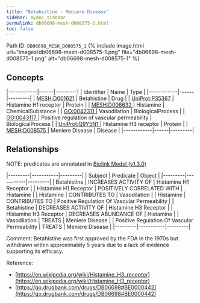 ```yaml
---
title: "Betahistine - Meniere Disease"
sidebar: mydoc_sidebar
permalink: db06698-mesh-d008575-1.html
toc: false 
---
```



Path ID: `DB06698_MESH_D008575_1`
{% include image.html url="images/db06698-mesh-d008575-1.png" file="db06698-mesh-d008575-1.png" alt="db06698-mesh-d008575-1" %}

## Concepts

|------------|------|---------|
| Identifier | Name | Type    |
|------------|------|---------|
| <a href="https://identifiers.org/MESH:D001621">MESH:D001621 </a> | Betahistine | Drug |
| <a href="https://identifiers.org/UniProt:P35367">UniProt:P35367 </a> | Histamine H1 receptor | Protein |
| <a href="https://identifiers.org/MESH:D006632">MESH:D006632 </a> | Histamine | ChemicalSubstance |
| <a href="https://identifiers.org/GO:0042311">GO:0042311 </a> | Vasodilation | BiologicalProcess |
| <a href="https://identifiers.org/GO:0043117">GO:0043117 </a> | Positive regulation of vascular permeability | BiologicalProcess |
| <a href="https://identifiers.org/UniProt:Q9Y5N1">UniProt:Q9Y5N1 </a> | Histamine H3 receptor | Protein |
| <a href="https://identifiers.org/MESH:D008575">MESH:D008575 </a> | Meniere Disease | Disease |
|------------|------|---------|

## Relationships


NOTE: predicates are annotated in <a href="https://github.com/biolink/biolink-model/releases/tag/v1.3.0">Biolink Model (v1.3.0)</a>

|---------|-----------|---------|
| Subject | Predicate | Object  |
|---------|-----------|---------|
| Betahistine | INCREASES ACTIVITY OF | Histamine H1 Receptor |
| Histamine H1 Receptor | POSITIVELY CORRELATED WITH | Histamine |
| Histamine | CONTRIBUTES TO | Vasodilation |
| Histamine | CONTRIBUTES TO | Positive Regulation Of Vascular Permeability |
| Betahistine | DECREASES ACTIVITY OF | Histamine H3 Receptor |
| Histamine H3 Receptor | DECREASES ABUNDANCE OF | Histamine |
| Vasodilation | TREATS | Meniere Disease |
| Positive Regulation Of Vascular Permeability | TREATS | Meniere Disease |
|---------|-----------|---------|

Comment: Betahistine was first approved by the FDA in the 1970s but withdrawn within approximately 5 years due to a lack of evidence supporting its efficacy.

Reference: 
  - [https://en.wikipedia.org/wiki/Histamine_H3_receptor](https://en.wikipedia.org/wiki/Histamine_H3_receptor)
  - [https://go.drugbank.com/drugs/DB06698#BE0000442](https://go.drugbank.com/drugs/DB06698#BE0000442)
